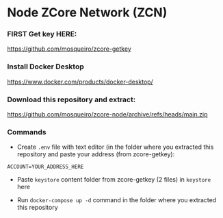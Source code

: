 # Node ZCore Network (ZCN)

### FIRST Get key HERE:
https://github.com/mosqueiro/zcore-getkey

### Install Docker Desktop
https://www.docker.com/products/docker-desktop/

### Download this repository and extract:
https://github.com/mosqueiro/zcore-node/archive/refs/heads/main.zip

### Commands

- Create ```.env``` file with text editor (in the folder where you extracted this repository and paste your address (from zcore-getkey):
```
ACCOUNT=YOUR_ADDRESS_HERE
```

- Paste ```keystore``` content folder from zcore-getkey (2 files) in ```keystore``` here

- Run ```docker-compose up -d``` command in the folder where you extracted this repository